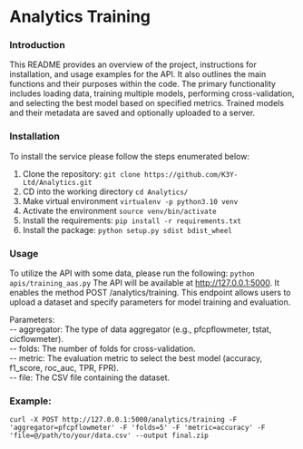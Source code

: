 # Analytics Training

### Introduction

This README provides an overview of the project, instructions for installation, and usage examples for the API. It also 
outlines the main functions and their purposes within the code.
The primary functionality includes loading data, training multiple models, performing cross-validation, and selecting
the best model based on specified metrics. Trained models and their metadata are saved and optionally uploaded to a server.

### Installation
To install the service please follow the steps enumerated below:
1. Clone the repository: ``git clone https://github.com/K3Y-Ltd/Analytics.git``
2. CD into the working directory ``cd Analytics/``
3. Make virtual environment ```virtualenv -p python3.10 venv```
4. Activate the environment ``source venv/bin/activate``
5. Install the requirements: ``pip install -r requirements.txt``
6. Install the package: ``python setup.py sdist bdist_wheel``

### Usage
To utilize the API with some data, please run the following:
```python apis/training_aas.py```
The API will be available at http://127.0.0.1:5000. It enables the method
POST /analytics/training. This endpoint allows users to upload a dataset and specify parameters for model training and evaluation.

Parameters:\
-- aggregator: The type of data aggregator (e.g., pfcpflowmeter, tstat, cicflowmeter). \
-- folds: The number of folds for cross-validation. \
-- metric: The evaluation metric to select the best model (accuracy, f1_score, roc_auc, TPR, FPR). \
-- file: The CSV file containing the dataset.


### Example:
``curl -X POST http://127.0.0.1:5000/analytics/training
     -F 'aggregator=pfcpflowmeter'
     -F 'folds=5'
     -F 'metric=accuracy'
     -F 'file=@/path/to/your/data.csv'
     --output final.zip``



